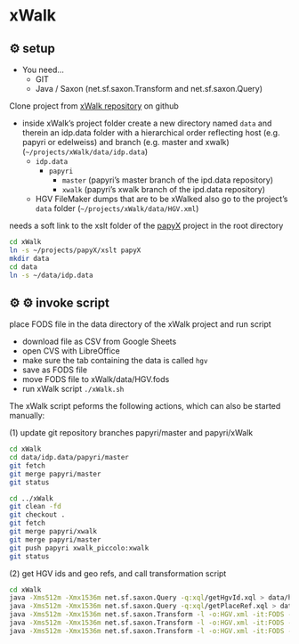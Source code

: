 # xWalk

## ⚙ setup

* You need…
  * GIT
  * Java / Saxon (net.sf.saxon.Transform and net.sf.saxon.Query)

Clone project from [xWalk repository](git@github.com:Edelweiss/xWalk.git) on github

* inside xWalk’s project folder create a new directory named `data` and therein an idp.data folder with a hierarchical order reflecting host (e.g. papyri or edelweiss) and branch (e.g. master and xwalk) (`~/projects/xWalk/data/idp.data`)
  * `idp.data`
    * `papyri`
      * `master` (papyri’s master branch of the ipd.data repository)
      * `xwalk` (papyri’s xwalk branch of the ipd.data repository)
  * HGV FileMaker dumps that are to be xWalked also go to the project’s `data` folder (`~/projects/xWalk/data/HGV.xml`)


needs a soft link to the xslt folder of the [papyX](https://github.com/Edelweiss/papyX) project in the root directory


```bash
cd xWalk
ln -s ~/projects/papyX/xslt papyX
mkdir data
cd data
ln -s ~/data/idp.data

```

## ⚙ ⚙ invoke script

place FODS file in the data directory of the xWalk project and run script

* download file as CSV from Google Sheets
* open CVS with LibreOffice
* make sure the tab containing the data is called ```hgv```
* save as FODS file
* move FODS file to xWalk/data/HGV.fods
* run xWalk script ```./xWalk.sh```

The xWalk script peforms the following actions, which can also be started manually:

(1) update git repository branches papyri/master and papyri/xWalk

```bash
cd xWalk
cd data/idp.data/papyri/master
git fetch
git merge papyri/master
git status

cd ../xWalk
git clean -fd
git checkout .
git fetch
git merge papyri/xwalk
git merge papyri/master
git push papyri xwalk_piccolo:xwalk
git status
```

(2) get HGV ids and geo refs, and call transformation script

```bash
cd xWalk
java -Xms512m -Xmx1536m net.sf.saxon.Query -q:xql/getHgvId.xql > data/hgvId.xml hgvMetaEpiDoc=../data/idp.data/papyri/master/HGV_meta_EpiDoc
java -Xms512m -Xmx1536m net.sf.saxon.Query -q:xql/getPlaceRef.xql > data/placeRef.xml hgvMetaEpiDoc=../data/idp.data/papyri/master/HGV_meta_EpiDoc
java -Xms512m -Xmx1536m net.sf.saxon.Transform -l -o:HGV.xml -it:FODS -xsl:xsl/xWalk.xsl PROCESS=new
java -Xms512m -Xmx1536m net.sf.saxon.Transform -l -o:HGV.xml -it:FODS -xsl:xsl/xWalk.xsl PROCESS=modified
java -Xms512m -Xmx1536m net.sf.saxon.Transform -l -o:HGV.xml -it:FODS -xsl:xsl/xWalk.xsl PROCESS=all
```
